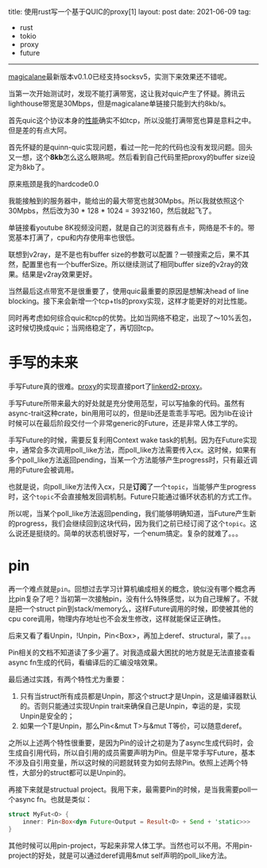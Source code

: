 title: 使用rust写一个基于QUIC的proxy[1]
layout: post
date: 2021-06-09
tag:
- rust
- tokio
- proxy
- future

---

[magicalane](https://github.com/magicalne/magicalane)最新版本v0.1.0已经支持socksv5，实测下来效果还不错呢。

当第一次开始测试时，发现不能打满带宽，这让我对quic产生了怀疑。腾讯云lighthouse带宽是30Mbps，但是magicalane单链接只能到大约8kb/s。

首先quic这个协议本身的[性能](https://github.com/quicwg/base-drafts/wiki/21st-Implementation-Draft#perf-features-tested)确实不如tcp，所以没能打满带宽也算是意料之中。但是差的有点大阿。

首先怀疑的是quinn-quic实现问题，看过一陀一陀的代码也没有发现问题。回头又一想，这个**8kb**怎么这么眼熟呢。然后看到自己代码里把proxy的buffer size设定为8kb了。

原来瓶颈是我的hardcode0.0

我能接触到的服务器中，能给出的最大带宽也就30Mpbs。所以我就依照这个30Mpbs，然后改为30 * 128 * 1024 = 3932160，然后就起飞了。

单链接看youtube 8K视频没问题，就是自己的浏览器有点卡，网络是不卡的。带宽基本打满了，cpu和内存使用率也很低。

联想到v2ray，是不是也有buffer size的参数可以配置？一顿搜索之后，果不其然，配置里也有一个bufferSize。所以继续测试了相同buffer size的v2ray的效果。结果是v2ray效果更好。

当然最后这点带宽不是很重要了，使用quic最重要的原因是想解决head of line blocking。接下来会新增一个tcp+tls的proxy实现，这样才能更好的对比性能。

同时再考虑如何综合quic和tcp的优势。比如当网络不稳定，出现了～10%丢包，这时候切换成quic；当网络稳定了，再切回tcp。

# 手写的**未来**

手写Future真的很难。[proxy](https://github.com/magicalne/socks5lib/blob/main/src/proxy.rs)的实现直接port了[linkerd2-proxy](https://github.com/linkerd/linkerd2-proxy/blob/main/linkerd/duplex/src/lib.rs)。

手写Future所带来最大的好处就是充分使用范型，可以写抽象的代码。虽然有async-trait这种crate，bin用用可以的，但是lib还是乖乖手写吧。因为lib在设计时候可以在最后阶段交付一个非常generic的Future，还是非常人体工学的。

手写Future的时候，需要反复利用Context wake task的机制。因为在Future实现中，通常会多次调用poll_like方法，而poll_like方法需要传入cx。这时候，如果有多个poll_like方法返回pending，当某一个方法能够产生progress时，只有最近调用的Future会被调用。

也就是说，向poll_like方法传入cx，只是**订阅**了一个`topic`，当能够产生progress时，这个`topic`不会直接触发回调机制。Future只能通过循环状态机的方式工作。

所以呢，当某个poll_like方法返回pending，我们能够明确知道，当Future产生新的progress，我们会继续回到这块代码，因为我们之前已经订阅了这个`topic`。这么说还是挺绕的。简单的状态机很好写，一个enum搞定。复杂的就难了。。。

# pin

再一个难点就是`pin`。回想过去学习计算机编成相关的概念，貌似没有哪个概念再比pin复杂了吧？当初第一次接触pin，没有什么特殊感觉，以为自己理解了。不就是把一个struct pin到stack/memory么，这样Future调用的时候，即使被其他的cpu core调用，物理内存地址也不会发生修改，这样就能保证正确性。

后来又看了看Unpin，!Unpin，Pin<Box<T>>，再加上deref、structural，蒙了。。。

Pin相关的文档不知道读了多少遍了。对我造成最大困扰的地方就是无法直接查看async fn生成的代码，看编译后的汇编没啥效果。

最后通过实践，有两个特性尤为重要：

1. 只有当struct所有成员都是Unpin，那这个struct才是Unpin，这是编译器默认的。否则只能通过实现Unpin trait来确保自己是Unpin，幸运的是，实现Unpin是安全的；
2. 如果一个T是Unpin，那么Pin<&mut T>与&mut T等价，可以随意deref。

之所以上述两个特性很重要，是因为Pin的设计之初是为了async生成代码时，会生成自引用代码，所以自引用的成员需要声明为Pin。但是平常手写Future，基本不涉及自引用变量，所以这时候的问题就转变为如何去除Pin。依照上述两个特性，大部分的struct都可以是Unpin的。

再接下来就是structual project。我用下来，最需要Pin的时候，是当我需要poll一个async fn。也就是类似：

```rust
struct MyFut<O> {
    inner: Pin<Box<dyn Future<Output = Result<O> + Send + 'static>>>
}
```

其他时候可以用pin-project，写起来非常人体工学。当然也可以不用。不用pin-project的好处，就是可以通过deref调用&mut self声明的poll_like方法。